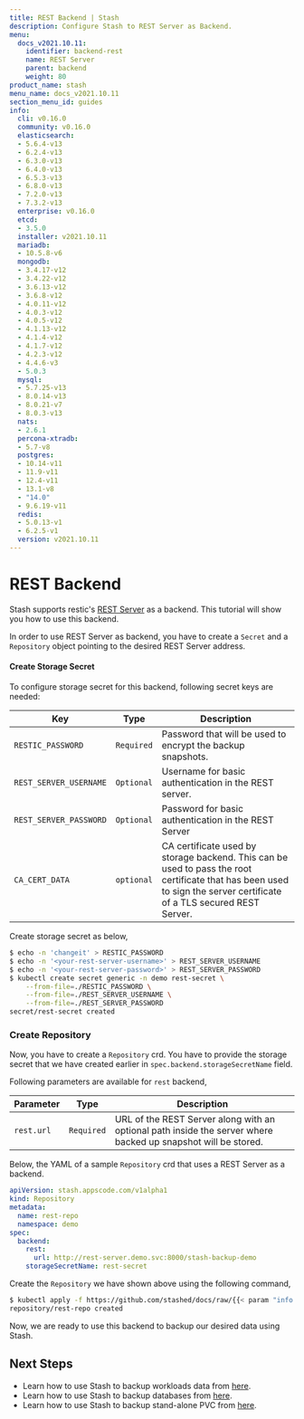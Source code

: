 ```yaml
---
title: REST Backend | Stash
description: Configure Stash to REST Server as Backend.
menu:
  docs_v2021.10.11:
    identifier: backend-rest
    name: REST Server
    parent: backend
    weight: 80
product_name: stash
menu_name: docs_v2021.10.11
section_menu_id: guides
info:
  cli: v0.16.0
  community: v0.16.0
  elasticsearch:
  - 5.6.4-v13
  - 6.2.4-v13
  - 6.3.0-v13
  - 6.4.0-v13
  - 6.5.3-v13
  - 6.8.0-v13
  - 7.2.0-v13
  - 7.3.2-v13
  enterprise: v0.16.0
  etcd:
  - 3.5.0
  installer: v2021.10.11
  mariadb:
  - 10.5.8-v6
  mongodb:
  - 3.4.17-v12
  - 3.4.22-v12
  - 3.6.13-v12
  - 3.6.8-v12
  - 4.0.11-v12
  - 4.0.3-v12
  - 4.0.5-v12
  - 4.1.13-v12
  - 4.1.4-v12
  - 4.1.7-v12
  - 4.2.3-v12
  - 4.4.6-v3
  - 5.0.3
  mysql:
  - 5.7.25-v13
  - 8.0.14-v13
  - 8.0.21-v7
  - 8.0.3-v13
  nats:
  - 2.6.1
  percona-xtradb:
  - 5.7-v8
  postgres:
  - 10.14-v11
  - 11.9-v11
  - 12.4-v11
  - 13.1-v8
  - "14.0"
  - 9.6.19-v11
  redis:
  - 5.0.13-v1
  - 6.2.5-v1
  version: v2021.10.11
---
```


# REST Backend

Stash supports restic's [REST Server](https://github.com/restic/rest-server) as a backend. This tutorial will show you how to use this backend.

In order to use REST Server as backend, you have to create a `Secret` and a `Repository` object pointing to the desired REST Server address.

#### Create Storage Secret

To configure storage secret for this backend, following secret keys are needed:

|          Key           |    Type    |                                                                              Description                                                                              |
| ---------------------- | ---------- | --------------------------------------------------------------------------------------------------------------------------------------------------------------------- |
| `RESTIC_PASSWORD`      | `Required` | Password that will be used to encrypt the backup snapshots.                                                                                                           |
| `REST_SERVER_USERNAME` | `Optional` | Username for basic authentication in the REST server.                                                                                                                 |
| `REST_SERVER_PASSWORD` | `Optional` | Password for basic authentication in the REST Server                                                                                                                  |
| `CA_CERT_DATA`         | `optional` | CA certificate used by storage backend. This can be used to pass the root certificate that has been used to sign the server certificate of a TLS secured REST Server. |

Create storage secret as below,

```bash
$ echo -n 'changeit' > RESTIC_PASSWORD
$ echo -n '<your-rest-server-username>' > REST_SERVER_USERNAME
$ echo -n '<your-rest-server-password>' > REST_SERVER_PASSWORD
$ kubectl create secret generic -n demo rest-secret \
    --from-file=./RESTIC_PASSWORD \
    --from-file=./REST_SERVER_USERNAME \
    --from-file=./REST_SERVER_PASSWORD
secret/rest-secret created
```

### Create Repository

Now, you have to create a `Repository` crd. You have to provide the storage secret that we have created earlier in `spec.backend.storageSecretName` field.

Following parameters are available for `rest` backend,

| Parameter  |    Type    |                                                  Description                                                  |
| ---------- | ---------- | ------------------------------------------------------------------------------------------------------------- |
| `rest.url` | `Required` | URL of the REST Server along with an optional path inside the server where backed up snapshot will be stored. |

Below, the YAML of a sample `Repository` crd that uses a REST Server as a backend.

```yaml
apiVersion: stash.appscode.com/v1alpha1
kind: Repository
metadata:
  name: rest-repo
  namespace: demo
spec:
  backend:
    rest:
      url: http://rest-server.demo.svc:8000/stash-backup-demo
    storageSecretName: rest-secret
```

Create the `Repository` we have shown above using the following command,

```bash
$ kubectl apply -f https://github.com/stashed/docs/raw/{{< param "info.version" >}}/docs/examples/guides/latest/backends/rest.yaml
repository/rest-repo created
```

Now, we are ready to use this backend to backup our desired data using Stash.

## Next Steps

- Learn how to use Stash to backup workloads data from [here](/docs/v2021.10.11/guides/latest/workloads/overview).
- Learn how to use Stash to backup databases from [here](/docs/v2021.10.11/guides/latest/addons/overview).
- Learn how to use Stash to backup stand-alone PVC from [here](/docs/v2021.10.11/guides/latest/volumes/overview).
